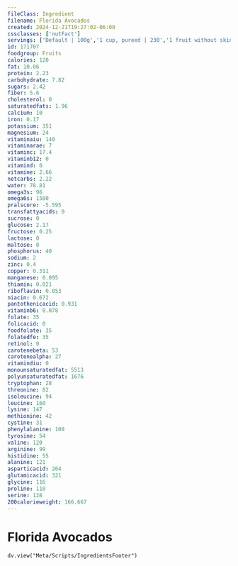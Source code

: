 ```yaml
---
fileClass: Ingredient
filename: Florida Avocados
created: 2024-12-21T19:27:02-06:00
cssclasses: ['nutFact']
servings: ['Default | 100g','1 cup, pureed | 230','1 fruit without skin and seeds | 304']
id: 171707
foodgroup: Fruits
calories: 120
fat: 10.06
protein: 2.23
carbohydrate: 7.82
sugars: 2.42
fiber: 5.6
cholesterol: 0
saturatedfats: 1.96
calcium: 10
iron: 0.17
potassium: 351
magnesium: 24
vitaminaiu: 140
vitaminarae: 7
vitaminc: 17.4
vitaminb12: 0
vitamind: 0
vitamine: 2.66
netcarbs: 2.22
water: 78.81
omega3s: 96
omega6s: 1580
pralscore: -5.595
transfattyacids: 0
sucrose: 0
glucose: 2.17
fructose: 0.25
lactose: 0
maltose: 0
phosphorus: 40
sodium: 2
zinc: 0.4
copper: 0.311
manganese: 0.095
thiamin: 0.021
riboflavin: 0.053
niacin: 0.672
pantothenicacid: 0.931
vitaminb6: 0.078
folate: 35
folicacid: 0
foodfolate: 35
folatedfe: 35
retinol: 0
carotenebeta: 53
carotenealpha: 27
vitamindiu: 0
monounsaturatedfat: 5513
polyunsaturatedfat: 1676
tryptophan: 28
threonine: 82
isoleucine: 94
leucine: 160
lysine: 147
methionine: 42
cystine: 31
phenylalanine: 108
tyrosine: 54
valine: 120
arginine: 99
histidine: 55
alanine: 121
asparticacid: 264
glutamicacid: 321
glycine: 116
proline: 110
serine: 128
200calorieweight: 166.667
---
```


# Florida Avocados

```dataviewjs
dv.view("Meta/Scripts/IngredientsFooter")
```
